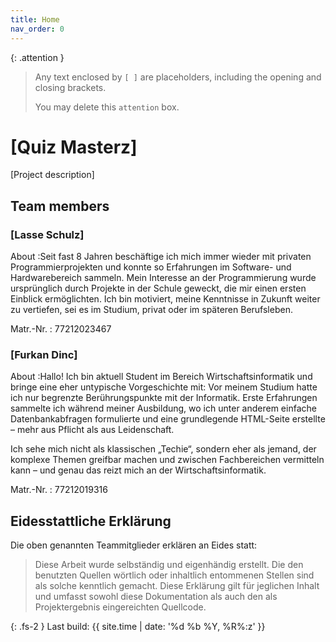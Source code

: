 ```yaml
---
title: Home
nav_order: 0
---
```


{: .attention }
> Any text enclosed by `[ ]` are placeholders, including the opening and closing brackets.
>
> You may delete this `attention` box.

# [Quiz Masterz]

[Project description]

## Team members

### [Lasse Schulz]

About
:Seit fast 8 Jahren beschäftige ich mich immer wieder mit privaten Programmierprojekten und konnte so Erfahrungen im Software- und Hardwarebereich sammeln. Mein Interesse an der Programmierung wurde ursprünglich durch Projekte in der Schule geweckt, die mir einen ersten Einblick ermöglichten. Ich bin motiviert, meine Kenntnisse in Zukunft weiter zu vertiefen, sei es im Studium, privat oder im späteren Berufsleben.

Matr.-Nr.
: 77212023467

### [Furkan Dinc]

About
:Hallo! Ich bin aktuell Student im Bereich Wirtschaftsinformatik und bringe eine eher untypische Vorgeschichte mit: Vor meinem Studium hatte ich nur begrenzte Berührungspunkte mit der Informatik. Erste Erfahrungen sammelte ich während meiner Ausbildung, wo ich unter anderem einfache Datenbankabfragen formulierte und eine grundlegende HTML-Seite erstellte – mehr aus Pflicht als aus Leidenschaft.

Ich sehe mich nicht als klassischen „Techie“, sondern eher als jemand, der komplexe Themen greifbar machen und zwischen Fachbereichen vermitteln kann – und genau das reizt mich an der Wirtschaftsinformatik. 

Matr.-Nr.
: 77212019316

## Eidesstattliche Erklärung

Die oben genannten Teammitglieder erklären an Eides statt:

> Diese Arbeit wurde selbständig und eigenhändig erstellt. Die den benutzten Quellen wörtlich oder inhaltlich entommenen Stellen sind als solche kenntlich gemacht. Diese Erklärung gilt für jeglichen Inhalt und umfasst sowohl diese Dokumentation als auch den als Projektergebnis eingereichten Quellcode.

{: .fs-2 }
Last build: {{ site.time | date: '%d %b %Y, %R%:z' }}